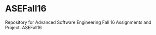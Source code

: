 # ASEFall16
Repository for Advanced Software Engineering Fall 16 Assignments and Project.
 ASEFall16 
